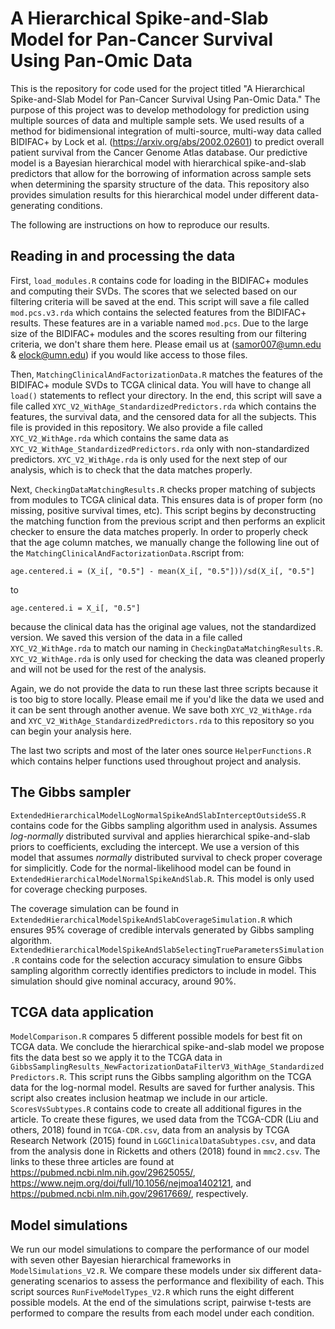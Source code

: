 # A Hierarchical Spike-and-Slab Model for Pan-Cancer Survival Using Pan-Omic Data

This is the repository for code used for the project titled "A Hierarchical Spike-and-Slab Model for Pan-Cancer Survival Using Pan-Omic Data." The purpose of this project was to develop methodology for prediction using multiple sources of data and multiple sample sets. We used results of a method for bidimensional integration of multi-source, multi-way data called BIDIFAC+ by Lock et al. (https://arxiv.org/abs/2002.02601) to predict overall patient survival from the Cancer Genome Atlas database. Our predictive model is a Bayesian hierarchical model with hierarchical spike-and-slab predictors that allow for the borrowing of information across sample sets when determining the sparsity structure of the data. This repository also provides simulation results for this hierarchical model under different data-generating conditions. 

The following are instructions on how to reproduce our results. 

## Reading in and processing the data

First, `load_modules.R` contains code for loading in the BIDIFAC+ modules and computing their SVDs. The scores that we selected based on our filtering criteria will be saved at the end. This script will save a file called `mod.pcs.v3.rda` which contains the selected features from the BIDIFAC+ results. These features are in a variable named `mod.pcs`. Due to the large size of the BIDIFAC+ modules and the scores resulting from our filtering criteria, we don't share them here. Please email us at (samor007@umn.edu \& elock@umn.edu) if you would like access to those files. 

Then, `MatchingClinicalAndFactorizationData.R` matches the features of the BIDIFAC+ module SVDs to TCGA clinical data. You will have to change all `load()` statements to reflect your directory. In the end, this script will save a file called `XYC_V2_WithAge_StandardizedPredictors.rda` which contains the features, the survival data, and the censored data for all the subjects. This file is provided in this repository. We also provide a file called `XYC_V2_WithAge.rda` which contains the same data as `XYC_V2_WithAge_StandardizedPredictors.rda` only with non-standardized predictors. `XYC_V2_WithAge.rda` is only used for the next step of our analysis, which is to check that the data matches properly. 

Next, `CheckingDataMatchingResults.R` checks proper matching of subjects from modules to TCGA clinical data. This ensures data is of proper form (no missing, positive survival times, etc). This script begins by deconstructing the matching function from the previous script and then performs an explicit checker to ensure the data matches properly. In order to properly check that the age column matches, we manually change the following line out of the `MatchingClinicalAndFactorizationData.R`script from:

```
age.centered.i = (X_i[, "0.5"] - mean(X_i[, "0.5"]))/sd(X_i[, "0.5"]
```

to

```
age.centered.i = X_i[, "0.5"]
```

because the clinical data has the original age values, not the standardized version. We saved this version of the data in a file called `XYC_V2_WithAge.rda` to match our naming in `CheckingDataMatchingResults.R`. `XYC_V2_WithAge.rda` is only used for checking the data was cleaned properly and will not be used for the rest of the analysis. 

Again, we do not provide the data to run these last three scripts because it is too big to store locally. Please email me if you'd like the data we used and it can be sent through another avenue. We save both `XYC_V2_WithAge.rda` and `XYC_V2_WithAge_StandardizedPredictors.rda` to this repository so you can begin your analysis here. 

The last two scripts and most of the later ones source `HelperFunctions.R` which contains helper functions used throughout project and analysis.

## The Gibbs sampler 

`ExtendedHierarchicalModelLogNormalSpikeAndSlabInterceptOutsideSS.R` contains code for the Gibbs sampling algorithm used in analysis. Assumes *log-normally* distributed survival and applies hierarchical spike-and-slab priors to coefficients, excluding the intercept. We use a version of this model that assumes *normally* distributed survival to check proper coverage for simplicitly. Code for the normal-likelihood model can be found in `ExtendedHierarchicalModelNormalSpikeAndSlab.R`. This model is only used for coverage checking purposes. 

The coverage simulation can be found in `ExtendedHierarchicalModelSpikeAndSlabCoverageSimulation.R` which ensures 95% coverage of credible intervals generated by Gibbs sampling algorithm. `ExtendedHierarchicalModelSpikeAndSlabSelectingTrueParametersSimulation.R` contains code for the selection accuracy simulation to ensure Gibbs sampling algorithm correctly identifies predictors to include in model. This simulation should give nominal accuracy, around 90%. 

## TCGA data application

`ModelComparison.R` compares 5 different possible models for best fit on TCGA data. We conclude the hierarchical spike-and-slab model we propose fits the data best so we apply it to the TCGA data in `GibbsSamplingResults_NewFactorizationDataFilterV3_WithAge_StandardizedPredictors.R`. This script runs the Gibbs sampling algorithm on the TCGA data for the log-normal model. Results are saved for further analysis. This script also creates inclusion heatmap we include in our article. `ScoresVsSubtypes.R` contains code to create all additional figures in the article. To create these figures, we used data from the TCGA-CDR (Liu and others, 2018) found in `TCGA-CDR.csv`, data from an analysis by TCGA Research Network (2015) found in `LGGClinicalDataSubtypes.csv`, and data from the analysis done in Ricketts and others (2018) found in `mmc2.csv`. The links to these three articles are found at https://pubmed.ncbi.nlm.nih.gov/29625055/, https://www.nejm.org/doi/full/10.1056/nejmoa1402121, and https://pubmed.ncbi.nlm.nih.gov/29617669/, respectively. 

## Model simulations

We run our model simulations to compare the performance of our model with seven other Bayesian hierarchical frameworks in `ModelSimulations_V2.R`. We compare these models under six different data-generating scenarios to assess the performance and flexibility of each. This script sources `RunFiveModelTypes_V2.R` which runs the eight different possible models. At the end of the simulations script, pairwise t-tests are performed to compare the results from each model under each condition. 

